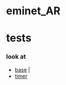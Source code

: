 # eminet_AR

# tests
### look at
* [base](https://eminet666.github.io/eminet_AR/x_tests/4_component_lookat/lookat_0_base.html) |
* [timer](https://eminet666.github.io/eminet_AR/x_tests/4_component_lookat/lookat_1_random.html)
